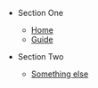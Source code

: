 
- Section One
  - [Home](/)
  - [Guide](./guide.md "The greatest guide in the world")

- Section Two
  - [Something else](./guide.md)